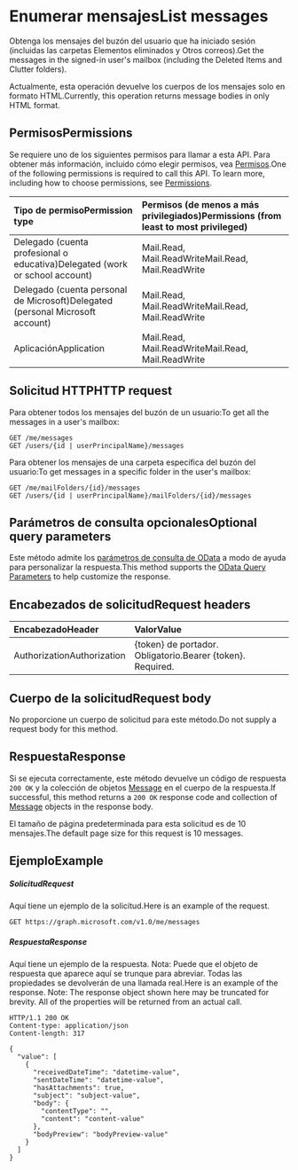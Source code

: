 # <a name="list-messages"></a><span data-ttu-id="7b816-101">Enumerar mensajes</span><span class="sxs-lookup"><span data-stu-id="7b816-101">List messages</span></span>

<span data-ttu-id="7b816-102">Obtenga los mensajes del buzón del usuario que ha iniciado sesión (incluidas las carpetas Elementos eliminados y Otros correos).</span><span class="sxs-lookup"><span data-stu-id="7b816-102">Get the messages in the signed-in user's mailbox (including the Deleted Items and Clutter folders).</span></span>

<span data-ttu-id="7b816-103">Actualmente, esta operación devuelve los cuerpos de los mensajes solo en formato HTML.</span><span class="sxs-lookup"><span data-stu-id="7b816-103">Currently, this operation returns message bodies in only HTML format.</span></span>

## <a name="permissions"></a><span data-ttu-id="7b816-104">Permisos</span><span class="sxs-lookup"><span data-stu-id="7b816-104">Permissions</span></span>
<span data-ttu-id="7b816-p101">Se requiere uno de los siguientes permisos para llamar a esta API. Para obtener más información, incluido cómo elegir permisos, vea [Permisos](../../../concepts/permissions_reference.md).</span><span class="sxs-lookup"><span data-stu-id="7b816-p101">One of the following permissions is required to call this API. To learn more, including how to choose permissions, see [Permissions](../../../concepts/permissions_reference.md).</span></span>

|<span data-ttu-id="7b816-107">Tipo de permiso</span><span class="sxs-lookup"><span data-stu-id="7b816-107">Permission type</span></span>      | <span data-ttu-id="7b816-108">Permisos (de menos a más privilegiados)</span><span class="sxs-lookup"><span data-stu-id="7b816-108">Permissions (from least to most privileged)</span></span>              | 
|:--------------------|:---------------------------------------------------------| 
|<span data-ttu-id="7b816-109">Delegado (cuenta profesional o educativa)</span><span class="sxs-lookup"><span data-stu-id="7b816-109">Delegated (work or school account)</span></span> | <span data-ttu-id="7b816-110">Mail.Read, Mail.ReadWrite</span><span class="sxs-lookup"><span data-stu-id="7b816-110">Mail.Read, Mail.ReadWrite</span></span>    | 
|<span data-ttu-id="7b816-111">Delegado (cuenta personal de Microsoft)</span><span class="sxs-lookup"><span data-stu-id="7b816-111">Delegated (personal Microsoft account)</span></span> | <span data-ttu-id="7b816-112">Mail.Read, Mail.ReadWrite</span><span class="sxs-lookup"><span data-stu-id="7b816-112">Mail.Read, Mail.ReadWrite</span></span>    | 
|<span data-ttu-id="7b816-113">Aplicación</span><span class="sxs-lookup"><span data-stu-id="7b816-113">Application</span></span> | <span data-ttu-id="7b816-114">Mail.Read, Mail.ReadWrite</span><span class="sxs-lookup"><span data-stu-id="7b816-114">Mail.Read, Mail.ReadWrite</span></span> | 

## <a name="http-request"></a><span data-ttu-id="7b816-115">Solicitud HTTP</span><span class="sxs-lookup"><span data-stu-id="7b816-115">HTTP request</span></span>

<span data-ttu-id="7b816-116">Para obtener todos los mensajes del buzón de un usuario:</span><span class="sxs-lookup"><span data-stu-id="7b816-116">To get all the messages in a user's mailbox:</span></span>

<!-- { "blockType": "ignored" } -->
```http
GET /me/messages
GET /users/{id | userPrincipalName}/messages
```

<span data-ttu-id="7b816-117">Para obtener los mensajes de una carpeta específica del buzón del usuario:</span><span class="sxs-lookup"><span data-stu-id="7b816-117">To get messages in a specific folder in the user's mailbox:</span></span>

<!-- { "blockType": "ignored" } -->
```http
GET /me/mailFolders/{id}/messages
GET /users/{id | userPrincipalName}/mailFolders/{id}/messages
```

## <a name="optional-query-parameters"></a><span data-ttu-id="7b816-118">Parámetros de consulta opcionales</span><span class="sxs-lookup"><span data-stu-id="7b816-118">Optional query parameters</span></span>
<span data-ttu-id="7b816-119">Este método admite los [parámetros de consulta de OData](http://developer.microsoft.com/en-us/graph/docs/overview/query_parameters) a modo de ayuda para personalizar la respuesta.</span><span class="sxs-lookup"><span data-stu-id="7b816-119">This method supports the [OData Query Parameters](http://developer.microsoft.com/en-us/graph/docs/overview/query_parameters) to help customize the response.</span></span>
## <a name="request-headers"></a><span data-ttu-id="7b816-120">Encabezados de solicitud</span><span class="sxs-lookup"><span data-stu-id="7b816-120">Request headers</span></span>
| <span data-ttu-id="7b816-121">Encabezado</span><span class="sxs-lookup"><span data-stu-id="7b816-121">Header</span></span>       | <span data-ttu-id="7b816-122">Valor</span><span class="sxs-lookup"><span data-stu-id="7b816-122">Value</span></span> |
|:---------------|:--------|
| <span data-ttu-id="7b816-123">Authorization</span><span class="sxs-lookup"><span data-stu-id="7b816-123">Authorization</span></span>  | <span data-ttu-id="7b816-p102">{token} de portador. Obligatorio.</span><span class="sxs-lookup"><span data-stu-id="7b816-p102">Bearer {token}. Required.</span></span>  |
 

## <a name="request-body"></a><span data-ttu-id="7b816-126">Cuerpo de la solicitud</span><span class="sxs-lookup"><span data-stu-id="7b816-126">Request body</span></span>
<span data-ttu-id="7b816-127">No proporcione un cuerpo de solicitud para este método.</span><span class="sxs-lookup"><span data-stu-id="7b816-127">Do not supply a request body for this method.</span></span>

## <a name="response"></a><span data-ttu-id="7b816-128">Respuesta</span><span class="sxs-lookup"><span data-stu-id="7b816-128">Response</span></span>

<span data-ttu-id="7b816-129">Si se ejecuta correctamente, este método devuelve un código de respuesta `200 OK` y la colección de objetos [Message](../resources/message.md) en el cuerpo de la respuesta.</span><span class="sxs-lookup"><span data-stu-id="7b816-129">If successful, this method returns a `200 OK` response code and collection of [Message](../resources/message.md) objects in the response body.</span></span>

<span data-ttu-id="7b816-130">El tamaño de página predeterminada para esta solicitud es de 10 mensajes.</span><span class="sxs-lookup"><span data-stu-id="7b816-130">The default page size for this request is 10 messages.</span></span>

## <a name="example"></a><span data-ttu-id="7b816-131">Ejemplo</span><span class="sxs-lookup"><span data-stu-id="7b816-131">Example</span></span>
##### <a name="request"></a><span data-ttu-id="7b816-132">Solicitud</span><span class="sxs-lookup"><span data-stu-id="7b816-132">Request</span></span>
<span data-ttu-id="7b816-133">Aquí tiene un ejemplo de la solicitud.</span><span class="sxs-lookup"><span data-stu-id="7b816-133">Here is an example of the request.</span></span>
<!-- {
  "blockType": "request",
  "name": "get_messages"
}-->
```http
GET https://graph.microsoft.com/v1.0/me/messages
```
##### <a name="response"></a><span data-ttu-id="7b816-134">Respuesta</span><span class="sxs-lookup"><span data-stu-id="7b816-134">Response</span></span>
<span data-ttu-id="7b816-p103">Aquí tiene un ejemplo de la respuesta. Nota: Puede que el objeto de respuesta que aparece aquí se trunque para abreviar. Todas las propiedades se devolverán de una llamada real.</span><span class="sxs-lookup"><span data-stu-id="7b816-p103">Here is an example of the response. Note: The response object shown here may be truncated for brevity. All of the properties will be returned from an actual call.</span></span>
<!-- {
  "blockType": "response",
  "truncated": true,
  "@odata.type": "microsoft.graph.message",
  "isCollection": true
} -->
```http
HTTP/1.1 200 OK
Content-type: application/json
Content-length: 317

{
  "value": [
    {
      "receivedDateTime": "datetime-value",
      "sentDateTime": "datetime-value",
      "hasAttachments": true,
      "subject": "subject-value",
      "body": {
        "contentType": "",
        "content": "content-value"
      },
      "bodyPreview": "bodyPreview-value"
    }
  ]
}
```

<!-- uuid: 8fcb5dbc-d5aa-4681-8e31-b001d5168d79
2015-10-25 14:57:30 UTC -->
<!-- {
  "type": "#page.annotation",
  "description": "List messages",
  "keywords": "",
  "section": "documentation",
  "tocPath": ""
}-->
